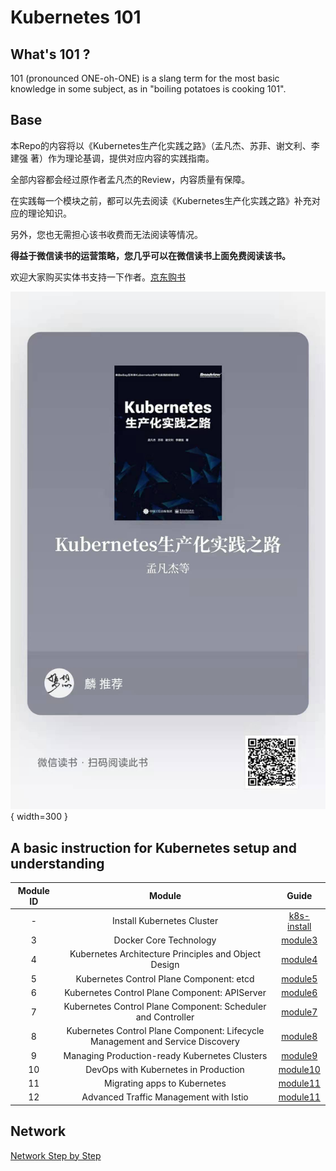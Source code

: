 # Kubernetes 101

## What's 101 ?

101 (pronounced ONE-oh-ONE) is a slang term for the most basic knowledge in some subject, as in "boiling potatoes is cooking 101".

## Base

本Repo的内容将以《Kubernetes生产化实践之路》（孟凡杰、苏菲、谢文利、李建强 著）作为理论基调，提供对应内容的实践指南。

全部内容都会经过原作者孟凡杰的Review，内容质量有保障。

在实践每一个模块之前，都可以先去阅读《Kubernetes生产化实践之路》补充对应的理论知识。

另外，您也无需担心该书收费而无法阅读等情况。

**得益于微信读书的运营策略，您几乎可以在微信读书上面免费阅读该书。**

欢迎大家购买实体书支持一下作者。[京东购书](https://item.jd.com/13036516.html)

![recommend-book](assets/images/recommand-book.jpg){ width=300 }

## A basic instruction for Kubernetes setup and understanding

| Module ID |                                     Module                                     |           Guide            |
| :-------: | :----------------------------------------------------------------------------: | :------------------------: |
|     -     |                           Install Kubernetes Cluster                           | [k8s-install](k8s-install/readme.md) |
|     3     |                             Docker Core Technology                             |     [module3](module3)     |
|     4     |              Kubernetes Architecture Principles and Object Design              |     [module4](module4)     |
|     5     |                    Kubernetes Control Plane Component: etcd                    |     [module5](module5)     |
|     6     |                 Kubernetes Control Plane Component: APIServer                  |     [module6](module6)     |
|     7     |          Kubernetes Control Plane Component: Scheduler and Controller          |     [module7](module7)     |
|     8     | Kubernetes Control Plane Component: Lifecycle Management and Service Discovery |     [module8](module8)     |
|     9     |                 Managing Production-ready Kubernetes Clusters                  |     [module9](module9)     |
|    10     |                      DevOps with Kubernetes in Production                      |    [module10](module10)    |
|    11     |                          Migrating apps to Kubernetes                          |    [module11](module11)    |
|    12     |                     Advanced Traffic Management with Istio                     |    [module11](module12)    |

## Network

[Network Step by Step](https://www.wolai.com/qRAsHHbnAJYESViqvJHSoo)
